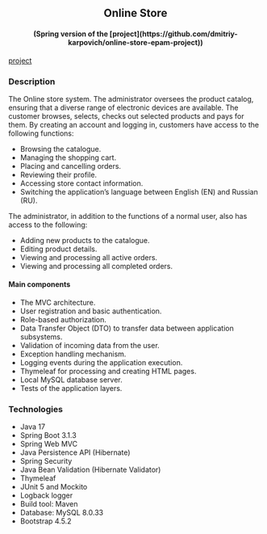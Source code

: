 <h2 align="center">Online Store</h2>
<h4 align="center">(Spring version of the [project](https://github.com/dmitriy-karpovich/online-store-epam-project))</h4>


[project](https://github.com/dmitriy-karpovich/online-store-epam-project)
### Description
The Online store system.
The administrator oversees the product catalog, ensuring that a diverse range of electronic devices are available. 
The customer browses, selects, checks out selected products and pays for them.
By creating an account and logging in, customers have access to the following functions:

* Browsing the catalogue.
* Managing the shopping cart.
* Placing and cancelling orders.
* Reviewing their profile.
* Accessing store contact information.
* Switching the application’s language between English (EN) and Russian (RU).

The administrator, in addition to the functions of a normal user, also has access to the following:

* Adding new products to the catalogue.
* Editing product details.
* Viewing and processing all active orders.
* Viewing and processing all completed orders.

#### Main components
* The MVC architecture.
* User registration and basic authentication.
* Role-based authorization.
* Data Transfer Object (DTO) to transfer data between application subsystems.
* Validation of incoming data from the user.
* Exception handling mechanism.
* Logging events during the application execution.
* Thymeleaf for processing and creating HTML pages.
* Local MySQL database server.
* Tests of the application layers.

### Technologies
* Java 17
* Spring Boot 3.1.3
* Spring Web MVC
* Java Persistence API (Hibernate)
* Spring Security
* Java Bean Validation (Hibernate Validator)
* Thymeleaf
* JUnit 5 and Mockito
* Logback logger
* Build tool: Maven
* Database: MySQL 8.0.33
* Bootstrap 4.5.2
